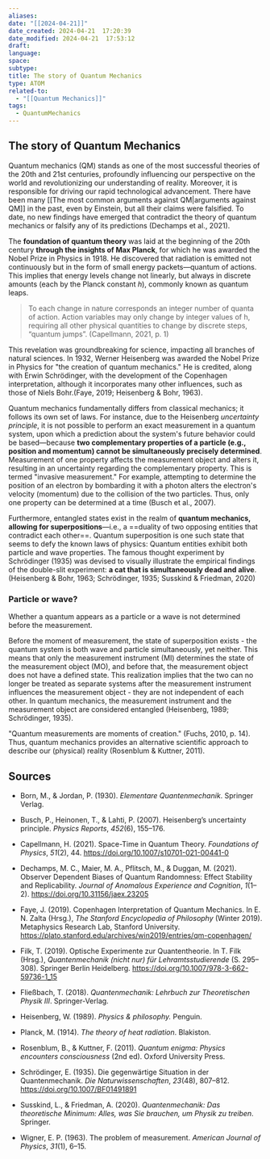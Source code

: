 ```yaml
---
aliases: 
date: "[[2024-04-21]]"
date_created: 2024-04-21  17:20:39
date_modified: 2024-04-21  17:53:12
draft: 
language: 
space: 
subtype: 
title: The story of Quantum Mechanics
type: ATOM
related-to:
  - "[[Quantum Mechanics]]"
tags:
  - QuantumMechanics
---
```




## The story of Quantum Mechanics


Quantum mechanics (QM) stands as one of the most successful theories of the 20th and 21st centuries, profoundly influencing our perspective on the world and revolutionizing our understanding of reality.
Moreover, it is responsible for driving our rapid technological advancement.
There have been many [[The most common arguments against QM|arguments against QM]] in the past, even by Einstein, but all their claims were falsified. To date, no new findings have emerged that contradict the theory of quantum mechanics or falsify any of its predictions (Dechamps et al., 2021).

The **foundation of quantum theory** was laid at the beginning of the 20th century **through the insights of Max Planck**, for which he was awarded the Nobel Prize in Physics in 1918. He discovered that radiation is emitted not continuously but in the form of small energy packets—quantum of actions. This implies that energy levels change not linearly, but always in discrete amounts (each by the Planck constant _h_), commonly known as quantum leaps.

> To each change in nature corresponds an integer number of quanta of action. Action variables may only change by integer values of h, requiring all other physical quantities to change by discrete steps, “quantum jumps”.
> (Capellmann, 2021, p. 1)

This revelation was groundbreaking for science, impacting all branches of natural sciences. In 1932, Werner Heisenberg was awarded the Nobel Prize in Physics for "the creation of quantum mechanics." He is credited, along with Erwin Schrödinger, with the development of the Copenhagen interpretation, although it incorporates many other influences, such as those of Niels Bohr.(Faye, 2019; Heisenberg & Bohr, 1963).

Quantum mechanics fundamentally differs from classical mechanics; it follows its own set of laws. For instance, due to the Heisenberg *uncertainty principle*, it is not possible to perform an exact measurement in a quantum system, upon which a prediction about the system's future behavior could be based—because **two complementary properties of a particle (e.g., position and momentum) cannot be simultaneously precisely determined**. Measurement of one property affects the measurement object and alters it, resulting in an uncertainty regarding the complementary property. This is termed "invasive measurement." For example, attempting to determine the position of an electron by bombarding it with a photon alters the electron's velocity (momentum) due to the collision of the two particles. Thus, only one property can be determined at a time (Busch et al., 2007).

Furthermore, entangled states exist in the realm of **quantum mechanics, allowing for superpositions**—i.e., a ==duality of two opposing entities that contradict each other==. Quantum superposition is one such state that seems to defy the known laws of physics: Quantum entities exhibit both particle and wave properties.
The famous thought experiment by Schrödinger (1935) was devised to visually illustrate the empirical findings of the double-slit experiment: **a cat that is simultaneously dead and alive**. (Heisenberg & Bohr, 1963; Schrödinger, 1935; Susskind & Friedman, 2020)

### Particle or wave?

Whether a quantum appears as a particle or a wave is not determined before the measurement.


Before the moment of measurement, the state of superposition exists - the quantum system is both wave and particle simultaneously, yet neither. This means that only the measurement instrument (MI) determines the state of the measurement object (MO), and before that, the measurement object does not have a defined state. This realization implies that the two can no longer be treated as separate systems after the measurement instrument influences the measurement object - they are not independent of each other. In quantum mechanics, the measurement instrument and the measurement object are considered entangled (Heisenberg, 1989; Schrödinger, 1935).

"Quantum measurements are moments of creation." (Fuchs, 2010, p. 14). Thus, quantum mechanics provides an alternative scientific approach to describe our (physical) reality (Rosenblum & Kuttner, 2011).

## Sources

- Born, M., & Jordan, P. (1930). _Elementare Quantenmechanik_. Springer Verlag.

- Busch, P., Heinonen, T., & Lahti, P. (2007). Heisenberg’s uncertainty principle. _Physics Reports_, _452_(6), 155–176.

- Capellmann, H. (2021). Space-Time in Quantum Theory. _Foundations of Physics_, _51_(2), 44. https://doi.org/10.1007/s10701-021-00441-0

- Dechamps, M. C., Maier, M. A., Pflitsch, M., & Duggan, M. (2021). Observer Dependent Biases of Quantum Randomness: Effect Stability and Replicability. _Journal of Anomalous Experience and Cognition_, _1_(1–2). https://doi.org/10.31156/jaex.23205

- Faye, J. (2019). Copenhagen Interpretation of Quantum Mechanics. In E. N. Zalta (Hrsg.), _The Stanford Encyclopedia of Philosophy_ (Winter 2019). Metaphysics Research Lab, Stanford University. https://plato.stanford.edu/archives/win2019/entries/qm-copenhagen/

- Filk, T. (2019). Optische Experimente zur Quantentheorie. In T. Filk (Hrsg.), _Quantenmechanik (nicht nur) für Lehramtsstudierende_ (S. 295–308). Springer Berlin Heidelberg. https://doi.org/10.1007/978-3-662-59736-1_15

- Fließbach, T. (2018). _Quantenmechanik: Lehrbuch zur Theoretischen Physik III_. Springer-Verlag.


- Heisenberg, W. (1989). _Physics & philosophy._ Penguin.


- Planck, M. (1914). _The theory of heat radiation_. Blakiston.

- Rosenblum, B., & Kuttner, F. (2011). _Quantum enigma: Physics encounters consciousness_ (2nd ed). Oxford University Press.

- Schrödinger, E. (1935). Die gegenwärtige Situation in der Quantenmechanik. _Die Naturwissenschaften_, _23_(48), 807–812. https://doi.org/10.1007/BF01491891

- Susskind, L., & Friedman, A. (2020). _Quantenmechanik: Das theoretische Minimum: Alles, was Sie brauchen, um Physik zu treiben_. Springer.

- Wigner, E. P. (1963). The problem of measurement. _American Journal of Physics_, _31_(1), 6–15.


